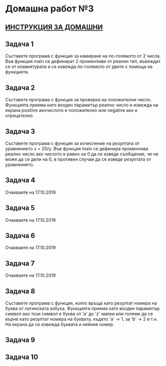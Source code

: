 # Домашна работ №3

## [ИНСТРУКЦИЯ ЗА ДОМАШНИ](README.md)

## Задача 1

Съставете програма с функция за намиране на по-голямото от 2 числа. Във функция main се дефинират 2 променливи от реален тип, въвеждат се от клавиятурата и се извежда по-голямото от двете с помоща на функцията.

## Задача 2

Съставете програма с функция за проверка на положителни число. Функцията приема като входен параметър реално число и извежда на екрана positive акочислото е положително или negative ако е отрицателно.

## Задача 3

Съставете програма с функция за изчисление на резултата от уравнението x = 20/y. Във функция main се дефинира променлива реално число ако числото е равно на 0 да се изведе съобщение, че не може да се дели на 0, в противен случаи да се изведе резултата от уравнението.

## Задача 4

Очакваите на 17.10.2019

## Задача 5

Очакваите на 17.10.2019

## Задача 6

Очакваите на 17.10.2019

## Задача 7

Очакваите на 17.10.2019

## Задача 8

Съставете програма с функция, която връща като резултат номера на буква от латинската азбука. Функцията приема като входен параметър символ ако този символ е буква от 'a' до 'z' малки или големи да се върне като резултат номера на буквата, където 'а' -> 1, за 'b' -> 2 и т.н. На екрана да се извежда буквата и нейния номер.

## Задача 9


## Задача 10
